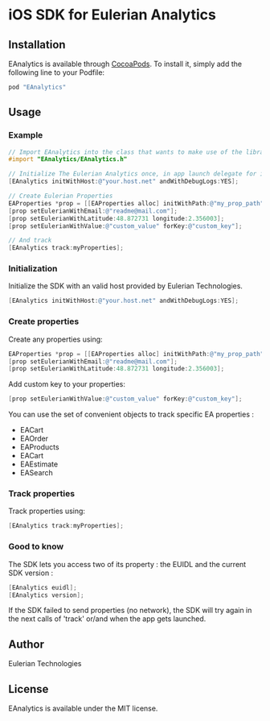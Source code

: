 # iOS SDK for Eulerian Analytics #

## Installation ##

EAnalytics is available through [CocoaPods](http://cocoapods.org). To install
it, simply add the following line to your Podfile:

```ruby
pod "EAnalytics"
```

## Usage ##

### Example ###

```objective-c
// Import EAnalytics into the class that wants to make use of the library
#import "EAnalytics/EAnalytics.h"

// Initialize The Eulerian Analytics once, in app launch delegate for instance
[EAnalytics initWithHost:@"your.host.net" andWithDebugLogs:YES];

// Create Eulerian Properties
EAProperties *prop = [[EAProperties alloc] initWithPath:@"my_prop_path"];
[prop setEulerianWithEmail:@"readme@mail.com"];
[prop setEulerianWithLatitude:48.872731 longitude:2.356003];
[prop setEulerianWithValue:@"custom_value" forKey:@"custom_key"];

// And track
[EAnalytics track:myProperties];
```

### Initialization ###

Initialize the SDK with an valid host provided by Eulerian Technologies.

```objective-c
[EAnalytics initWithHost:@"your.host.net" andWithDebugLogs:YES];
```

### Create properties ###

Create any properties using:

```objective-c
EAProperties *prop = [[EAProperties alloc] initWithPath:@"my_prop_path"];
[prop setEulerianWithEmail:@"readme@mail.com"];
[prop setEulerianWithLatitude:48.872731 longitude:2.356003];
```

Add custom key to your properties:

```objective-c
[prop setEulerianWithValue:@"custom_value" forKey:@"custom_key"];
```

You can use the set of convenient objects to track specific EA properties :

* EACart
* EAOrder
* EAProducts
* EACart
* EAEstimate
* EASearch

### Track properties ###

Track properties using:

```objective-c
[EAnalytics track:myProperties];
```

### Good to know ###

The SDK lets you access two of its property : the EUIDL and the current SDK version :

```objective-c
[EAnalytics euidl];
[EAnalytics version];
```

If the SDK failed to send properties (no network), the SDK will try again in the next calls of 'track' or/and when the app gets launched.

## Author ##

Eulerian Technologies

## License ##

EAnalytics is available under the MIT license.
